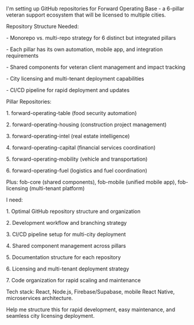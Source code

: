 I'm setting up GitHub repositories for Forward Operating Base - a 6-pillar veteran support ecosystem that will be licensed to multiple cities.



Repository Structure Needed:

\- Monorepo vs. multi-repo strategy for 6 distinct but integrated pillars

\- Each pillar has its own automation, mobile app, and integration requirements

\- Shared components for veteran client management and impact tracking

\- City licensing and multi-tenant deployment capabilities

\- CI/CD pipeline for rapid deployment and updates



Pillar Repositories:

1\. forward-operating-table (food security automation)

2\. forward-operating-housing (construction project management)

3\. forward-operating-intel (real estate intelligence)

4\. forward-operating-capital (financial services coordination)

5\. forward-operating-mobility (vehicle and transportation)

6\. forward-operating-fuel (logistics and fuel coordination)



Plus: fob-core (shared components), fob-mobile (unified mobile app), fob-licensing (multi-tenant platform)



I need:

1\. Optimal GitHub repository structure and organization

2\. Development workflow and branching strategy

3\. CI/CD pipeline setup for multi-city deployment

4\. Shared component management across pillars

5\. Documentation structure for each repository

6\. Licensing and multi-tenant deployment strategy

7\. Code organization for rapid scaling and maintenance



Tech stack: React, Node.js, Firebase/Supabase, mobile React Native, microservices architecture.



Help me structure this for rapid development, easy maintenance, and seamless city licensing deployment.

